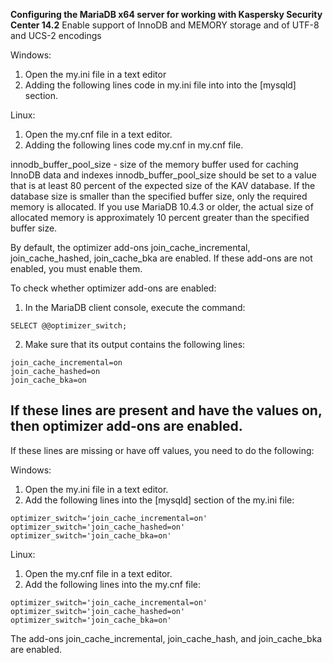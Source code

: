 **Configuring the MariaDB x64 server for working with Kaspersky Security Center 14.2**
Enable support of InnoDB and MEMORY storage and of UTF-8 and UCS-2 encodings

Windows: 
1. Open the my.ini file in a text editor
2. Adding the following lines code in my.ini file into into the [mysqld] section. 

Linux: 
1. Open the my.cnf file in a text editor.
2. Adding the following lines code my.cnf in my.cnf file.

innodb_buffer_pool_size - size of the memory buffer used for caching InnoDB data and indexes
innodb_buffer_pool_size should be set to a value that is at least 80 percent of the expected size of the KAV database. If the database size is smaller than the specified buffer size, only the required memory is allocated. If you use MariaDB 10.4.3 or older, the actual size of allocated memory is approximately 10 percent greater than the specified buffer size.

By default, the optimizer add-ons join_cache_incremental, join_cache_hashed, join_cache_bka are enabled. If these add-ons are not enabled, you must enable them.

To check whether optimizer add-ons are enabled:

1. In the MariaDB client console, execute the command:
```
SELECT @@optimizer_switch;
```
2. Make sure that its output contains the following lines:
```
join_cache_incremental=on
join_cache_hashed=on
join_cache_bka=on
```
If these lines are present and have the values on, then optimizer add-ons are enabled.
--------------------------------------------------------------------------------------
If these lines are missing or have off values, you need to do the following:

Windows:
1. Open the my.ini file in a text editor.
2. Add the following lines into the [mysqld] section of the my.ini file:
```
optimizer_switch='join_cache_incremental=on'
optimizer_switch='join_cache_hashed=on'
optimizer_switch='join_cache_bka=on'
```
Linux:
1. Open the my.cnf file in a text editor.
2. Add the following lines into the my.cnf file:
```
optimizer_switch='join_cache_incremental=on'
optimizer_switch='join_cache_hashed=on'
optimizer_switch='join_cache_bka=on'
```
The add-ons join_cache_incremental, join_cache_hash, and join_cache_bka are enabled.

